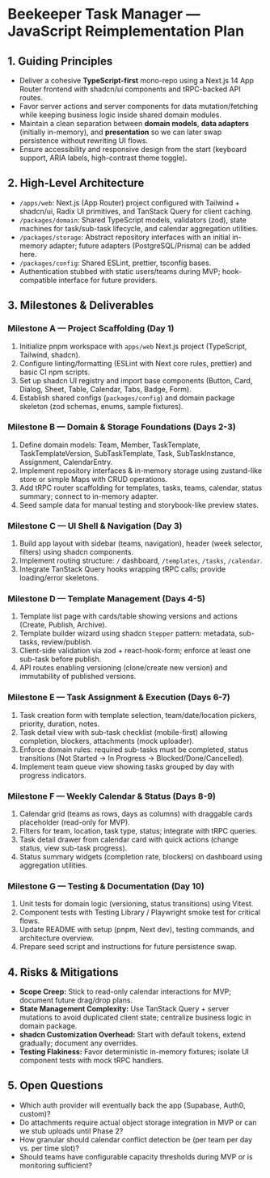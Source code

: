 # Beekeeper Task Manager — JavaScript Reimplementation Plan

## 1. Guiding Principles
- Deliver a cohesive **TypeScript-first** mono-repo using a Next.js 14 App Router frontend with shadcn/ui components and tRPC-backed API routes.
- Favor server actions and server components for data mutation/fetching while keeping business logic inside shared domain modules.
- Maintain a clean separation between **domain models**, **data adapters** (initially in-memory), and **presentation** so we can later swap persistence without rewriting UI flows.
- Ensure accessibility and responsive design from the start (keyboard support, ARIA labels, high-contrast theme toggle).

## 2. High-Level Architecture
- `/apps/web`: Next.js (App Router) project configured with Tailwind + shadcn/ui, Radix UI primitives, and TanStack Query for client caching.
- `/packages/domain`: Shared TypeScript models, validators (zod), state machines for task/sub-task lifecycle, and calendar aggregation utilities.
- `/packages/storage`: Abstract repository interfaces with an initial in-memory adapter; future adapters (PostgreSQL/Prisma) can be added here.
- `/packages/config`: Shared ESLint, prettier, tsconfig bases.
- Authentication stubbed with static users/teams during MVP; hook-compatible interface for future providers.

## 3. Milestones & Deliverables

### Milestone A — Project Scaffolding (Day 1)
1. Initialize pnpm workspace with `apps/web` Next.js project (TypeScript, Tailwind, shadcn).
2. Configure linting/formatting (ESLint with Next core rules, prettier) and basic CI npm scripts.
3. Set up shadcn UI registry and import base components (Button, Card, Dialog, Sheet, Table, Calendar, Tabs, Badge, Form).
4. Establish shared configs (`packages/config`) and domain package skeleton (zod schemas, enums, sample fixtures).

### Milestone B — Domain & Storage Foundations (Days 2-3)
1. Define domain models: Team, Member, TaskTemplate, TaskTemplateVersion, SubTaskTemplate, Task, SubTaskInstance, Assignment, CalendarEntry.
2. Implement repository interfaces & in-memory storage using zustand-like store or simple Maps with CRUD operations.
3. Add tRPC router scaffolding for templates, tasks, teams, calendar, status summary; connect to in-memory adapter.
4. Seed sample data for manual testing and storybook-like preview states.

### Milestone C — UI Shell & Navigation (Day 3)
1. Build app layout with sidebar (teams, navigation), header (week selector, filters) using shadcn components.
2. Implement routing structure: `/` dashboard, `/templates`, `/tasks`, `/calendar`.
3. Integrate TanStack Query hooks wrapping tRPC calls; provide loading/error skeletons.

### Milestone D — Template Management (Days 4-5)
1. Template list page with cards/table showing versions and actions (Create, Publish, Archive).
2. Template builder wizard using shadcn `Stepper` pattern: metadata, sub-tasks, review/publish.
3. Client-side validation via zod + react-hook-form; enforce at least one sub-task before publish.
4. API routes enabling versioning (clone/create new version) and immutability of published versions.

### Milestone E — Task Assignment & Execution (Days 6-7)
1. Task creation form with template selection, team/date/location pickers, priority, duration, notes.
2. Task detail view with sub-task checklist (mobile-first) allowing completion, blockers, attachments (mock uploader).
3. Enforce domain rules: required sub-tasks must be completed, status transitions (Not Started → In Progress → Blocked/Done/Cancelled).
4. Implement team queue view showing tasks grouped by day with progress indicators.

### Milestone F — Weekly Calendar & Status (Days 8-9)
1. Calendar grid (teams as rows, days as columns) with draggable cards placeholder (read-only for MVP).
2. Filters for team, location, task type, status; integrate with tRPC queries.
3. Task detail drawer from calendar card with quick actions (change status, view sub-task progress).
4. Status summary widgets (completion rate, blockers) on dashboard using aggregation utilities.

### Milestone G — Testing & Documentation (Day 10)
1. Unit tests for domain logic (versioning, status transitions) using Vitest.
2. Component tests with Testing Library / Playwright smoke test for critical flows.
3. Update README with setup (pnpm, Next dev), testing commands, and architecture overview.
4. Prepare seed script and instructions for future persistence swap.

## 4. Risks & Mitigations
- **Scope Creep:** Stick to read-only calendar interactions for MVP; document future drag/drop plans.
- **State Management Complexity:** Use TanStack Query + server mutations to avoid duplicated client state; centralize business logic in domain package.
- **shadcn Customization Overhead:** Start with default tokens, extend gradually; document any overrides.
- **Testing Flakiness:** Favor deterministic in-memory fixtures; isolate UI component tests with mock tRPC handlers.

## 5. Open Questions
- Which auth provider will eventually back the app (Supabase, Auth0, custom)?
- Do attachments require actual object storage integration in MVP or can we stub uploads until Phase 2?
- How granular should calendar conflict detection be (per team per day vs. per time slot)?
- Should teams have configurable capacity thresholds during MVP or is monitoring sufficient?
